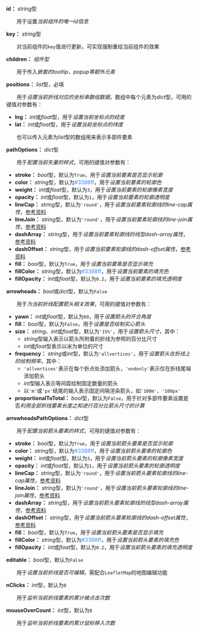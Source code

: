 **id：** *string*型

　　用于设置*当前组件的唯一id信息*

**key：** *string*型

　　对当前组件的`key`值进行更新，可实现强制重绘当前组件的效果

**children：** *组件型*

　　用于传入*嵌套的tooltip、popup等额外元素*

**positions：** *list*型，必填

　　用于*设置当前折线对应的坐标串数组数据*，数组中每个元素为*dict*型，可用的键值对参数有：

- **lng：** *int*或*float*型，用于*设置当前坐标点的经度*
- **lat：** *int*或*float*型，用于*设置当前坐标点的纬度*

　　也可以传入元素为*list*型的数组用来表示多部件要素

**pathOptions：** *dict*型

　　用于*配置当前矢量的样式*，可用的键值对参数有：

- **stroke：** *bool*型，默认为`True`，用于*设置当前要素是否显示轮廓*
- **color：** *string*型，默认为<font style="color: #3388ff;">#3388ff</font>，用于*设置当前要素的轮廓色*
- **weight：** *int*或*float*型，默认为`3`，用于*设置当前要素的轮廓像素宽度*
- **opacity：** *int*或*float*型，默认为`1`，用于*设置当前要素的轮廓透明度*
- **lineCap：** *string*型，默认为`'round'`，用于*设置当前要素轮廓线的line-cap属性*，[参考资料](https://developer.mozilla.org/zh-CN/docs/Web/SVG/Attribute/stroke-linecap)
- **lineJoin：** *string*型，默认为`'round'`，用于*设置当前要素轮廓线的line-join属性*，[参考资料](https://developer.mozilla.org/zh-CN/docs/Web/SVG/Attribute/stroke-linejoin)
- **dashArray：** *string*型，用于*设置当前要素轮廓线的线型dash-array属性*，[参考资料](https://developer.mozilla.org/zh-CN/docs/Web/SVG/Attribute/stroke-dasharray)
- **dashOffset：** *string*型，用于*设置当前要素轮廓线的dash-offset属性*，[参考资料](https://developer.mozilla.org/zh-CN/docs/Web/SVG/Attribute/stroke-dashoffset)
- **fill：** *bool*型，默认为`True`，用于*设置当前要素是否显示填充*
- **fillColor：** *string*型，默认为<font style="color: #3388ff;">#3388ff</font>，用于*设置当前要素的填充色*
- **fillOpacity：** *int*或*float*型，默认为`0.2`，用于*设置当前要素的填充透明度*

**arrowheads：** *bool*或*dict*型，默认为`False`

　　用于*为当前折线配置箭头相关效果*，可用的键值对参数有：

- **yawn：** *int*或*float*型，默认为`60`，用于*设置箭头的开合角度*
- **fill：** *bool*型，默认为`False`，用于*设置是否绘制实心箭头*
- **size：** *string*、*int*或*float*型，默认为`'15%'`，用于*设置箭头尺寸*，其中：
  - *string*型输入表示以箭头所附着的折线为参照的百分比尺寸
  - *int*或*float*型表示以米为单位的尺寸
- **frequency：** *string*或*int*型，默认为`'allvertices'`，用于*设置箭头在折线上的绘制频率*，其中：
  - `'allvertices'`表示在每个折点处添加箭头，`'endonly'`表示仅在折线尾端添加箭头
  - *int*型输入表示等间距绘制固定数量的箭头
  - 以`'m'`或`'px'`结尾的输入表示固定间隔渲染箭头，如`'100m'`、`'100px'`
- **proportionalToTotal：** *bool*型，默认为`False`，用于针对多部件要素设置是否*利用全部折线要素长度之和进行百分比箭头尺寸的计算*

**arrowheadsPathOptions：** *dict*型

　　用于*配置当前箭头要素的样式*，可用的键值对参数有：

- **stroke：** *bool*型，默认为`True`，用于*设置当前箭头要素是否显示轮廓*
- **color：** *string*型，默认为<font style="color: #3388ff;">#3388ff</font>，用于*设置当前箭头要素的轮廓色*
- **weight：** *int*或*float*型，默认为`3`，用于*设置当前箭头要素的轮廓像素宽度*
- **opacity：** *int*或*float*型，默认为`1`，用于*设置当前箭头要素的轮廓透明度*
- **lineCap：** *string*型，默认为`'round'`，用于*设置当前箭头要素轮廓线的line-cap属性*，[参考资料](https://developer.mozilla.org/zh-CN/docs/Web/SVG/Attribute/stroke-linecap)
- **lineJoin：** *string*型，默认为`'round'`，用于*设置当前箭头要素轮廓线的line-join属性*，[参考资料](https://developer.mozilla.org/zh-CN/docs/Web/SVG/Attribute/stroke-linejoin)
- **dashArray：** *string*型，用于*设置当前箭头要素轮廓线的线型dash-array属性*，[参考资料](https://developer.mozilla.org/zh-CN/docs/Web/SVG/Attribute/stroke-dasharray)
- **dashOffset：** *string*型，用于*设置当前箭头要素轮廓线的dash-offset属性*，[参考资料](https://developer.mozilla.org/zh-CN/docs/Web/SVG/Attribute/stroke-dashoffset)
- **fill：** *bool*型，默认为`True`，用于*设置当前箭头要素是否显示填充*
- **fillColor：** *string*型，默认为<font style="color: #3388ff;">#3388ff</font>，用于*设置当前箭头要素的填充色*
- **fillOpacity：** *int*或*float*型，默认为`0.2`，用于*设置当前箭头要素的填充透明度*

**editable：** *bool*型，默认为`False`

　　用于*设置当前折线是否可编辑*，需配合`LeafletMap`的地图编辑功能

**nClicks：** *int*型，默认为`0`

　　用于*监听当前折线要素的累计被点击次数*

**mouseOverCount：** *int*型，默认为`0`

　　用于*监听当前折线要素的累计鼠标移入次数*

